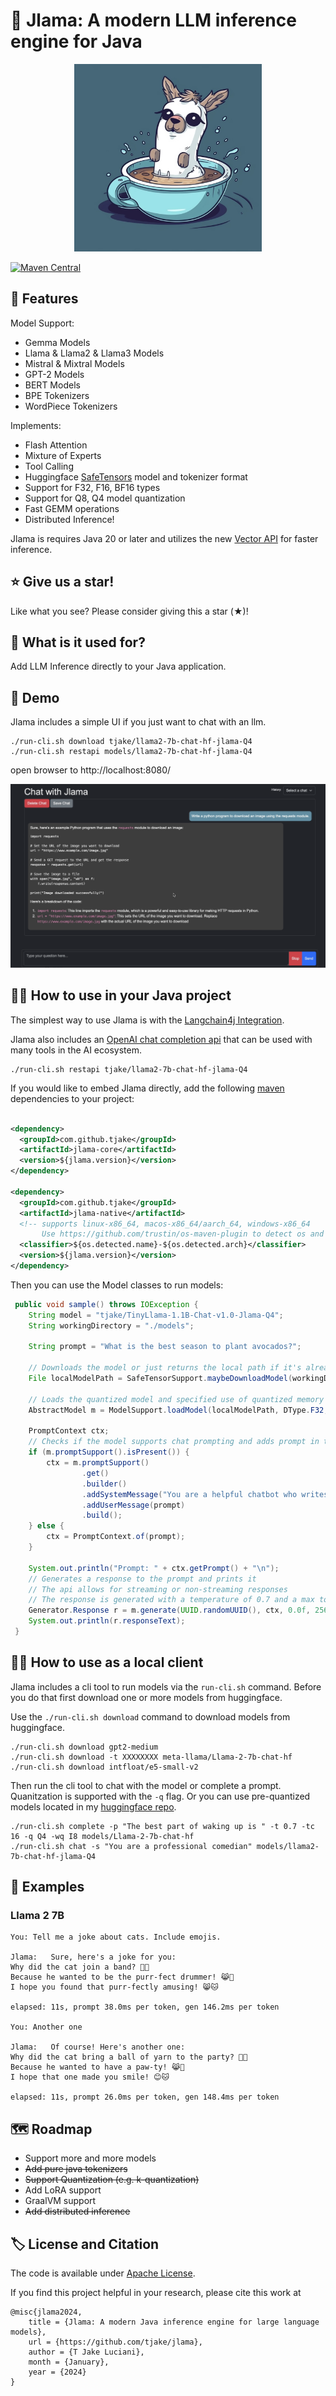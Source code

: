 # 🦙 Jlama: A modern LLM inference engine for Java

<p align="center">
  <img src="docs/jlama.jpg" width="300" height="300" alt="Cute Jlama">
</p>

[![Maven Central](https://maven-badges.herokuapp.com/maven-central/com.github.tjake/jlama-core/badge.svg)](https://maven-badges.herokuapp.com/maven-central/com.github.tjake/jlama-core)

## 🚀 Features

Model Support:
  * Gemma Models
  * Llama & Llama2 & Llama3 Models
  * Mistral & Mixtral Models
  * GPT-2 Models
  * BERT Models
  * BPE Tokenizers
  * WordPiece Tokenizers

Implements:
  * Flash Attention
  * Mixture of Experts
  * Tool Calling
  * Huggingface [SafeTensors](https://github.com/huggingface/safetensors) model and tokenizer format
  * Support for F32, F16, BF16 types
  * Support for Q8, Q4 model quantization
  * Fast GEMM operations
  * Distributed Inference!

Jlama is requires Java 20 or later and utilizes the new [Vector API](https://openjdk.org/jeps/448) 
for faster inference.

## ⭐ Give us a star!

Like what you see? Please consider giving this a star (★)!

## 🤔 What is it used for? 

Add LLM Inference directly to your Java application.

## 🔬 Demo

Jlama includes a simple UI if you just want to chat with an llm.

```
./run-cli.sh download tjake/llama2-7b-chat-hf-jlama-Q4
./run-cli.sh restapi models/llama2-7b-chat-hf-jlama-Q4

```
open browser to http://localhost:8080/

<p align="center">
  <img src="docs/demo.png" alt="Demo chat">
</p>

## 👨‍💻 How to use in your Java project

The simplest way to use Jlama is with the [Langchain4j Integration](https://github.com/langchain4j/langchain4j-examples/tree/main/jlama-examples).  

Jlama also includes an [OpenAI chat completion api](https://platform.openai.com/docs/guides/chat-completions/overview) that can be used with many tools in the AI ecosystem.

```shell
./run-cli.sh restapi tjake/llama2-7b-chat-hf-jlama-Q4
```

If you would like to embed Jlama directly, add the following [maven](https://central.sonatype.com/artifact/com.github.tjake/jlama-core/) dependencies to your project:

```xml

<dependency>
  <groupId>com.github.tjake</groupId>
  <artifactId>jlama-core</artifactId>
  <version>${jlama.version}</version>
</dependency>

<dependency>
  <groupId>com.github.tjake</groupId>
  <artifactId>jlama-native</artifactId>
  <!-- supports linux-x86_64, macos-x86_64/aarch_64, windows-x86_64 
       Use https://github.com/trustin/os-maven-plugin to detect os and arch -->
  <classifier>${os.detected.name}-${os.detected.arch}</classifier>
  <version>${jlama.version}</version>
</dependency>

```

Then you can use the Model classes to run models:

```java
 public void sample() throws IOException {
    String model = "tjake/TinyLlama-1.1B-Chat-v1.0-Jlama-Q4";
    String workingDirectory = "./models";

    String prompt = "What is the best season to plant avocados?";

    // Downloads the model or just returns the local path if it's already downloaded
    File localModelPath = SafeTensorSupport.maybeDownloadModel(workingDirectory, model);
    
    // Loads the quantized model and specified use of quantized memory
    AbstractModel m = ModelSupport.loadModel(localModelPath, DType.F32, DType.I8);

    PromptContext ctx;
    // Checks if the model supports chat prompting and adds prompt in the expected format for this model
    if (m.promptSupport().isPresent()) {
        ctx = m.promptSupport()
                .get()
                .builder()
                .addSystemMessage("You are a helpful chatbot who writes short responses.")
                .addUserMessage(prompt)
                .build();
    } else {
        ctx = PromptContext.of(prompt);
    }

    System.out.println("Prompt: " + ctx.getPrompt() + "\n");
    // Generates a response to the prompt and prints it
    // The api allows for streaming or non-streaming responses
    // The response is generated with a temperature of 0.7 and a max token length of 256
    Generator.Response r = m.generate(UUID.randomUUID(), ctx, 0.0f, 256, (s, f) -> {});
    System.out.println(r.responseText);
 }
```

## 🕵️‍♀️ How to use as a local client
Jlama includes a cli tool to run models via the `run-cli.sh` command. 
Before you do that first download one or more models from huggingface.

Use the `./run-cli.sh download` command to download models from huggingface.

```shell
./run-cli.sh download gpt2-medium
./run-cli.sh download -t XXXXXXXX meta-llama/Llama-2-7b-chat-hf
./run-cli.sh download intfloat/e5-small-v2
```

Then run the cli tool to chat with the model or complete a prompt.
Quanitzation is supported with the `-q` flag. Or you can use pre-quantized models
located in my [huggingface repo](https://huggingface.co/tjake).

```shell
./run-cli.sh complete -p "The best part of waking up is " -t 0.7 -tc 16 -q Q4 -wq I8 models/Llama-2-7b-chat-hf
./run-cli.sh chat -s "You are a professional comedian" models/llama2-7b-chat-hf-jlama-Q4
```

## 🧪 Examples
### Llama 2 7B

```
You: Tell me a joke about cats. Include emojis.

Jlama:   Sure, here's a joke for you:
Why did the cat join a band? 🎸🐱
Because he wanted to be the purr-fect drummer! 😹🐾
I hope you found that purr-fectly amusing! 😸🐱

elapsed: 11s, prompt 38.0ms per token, gen 146.2ms per token

You: Another one

Jlama:   Of course! Here's another one:
Why did the cat bring a ball of yarn to the party? 🎉🧶
Because he wanted to have a paw-ty! 😹🎉
I hope that one made you smile! 😊🐱

elapsed: 11s, prompt 26.0ms per token, gen 148.4ms per token
```

## 🗺️ Roadmap

* Support more and more models
* <s>Add pure java tokenizers</s>
* <s>Support Quantization (e.g. k-quantization)</s>
* Add LoRA support
* GraalVM support
* <s>Add distributed inference</s>

## 🏷️ License and Citation

The code is available under [Apache License](./LICENSE).

If you find this project helpful in your research, please cite this work at

```
@misc{jlama2024,
    title = {Jlama: A modern Java inference engine for large language models},
    url = {https://github.com/tjake/jlama},
    author = {T Jake Luciani},
    month = {January},
    year = {2024}
}
```
